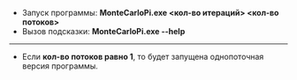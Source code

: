 * Запуск программы: **MonteCarloPi.exe <кол-во итераций> <кол-во потоков>**
* Вызов подсказки: **MonteCarloPi.exe --help**
---
* Если **кол-во потоков равно 1**, то будет запущена однопоточная версия программы.